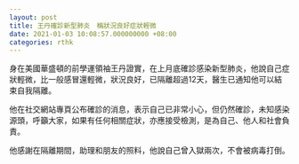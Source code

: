 ```yaml
---
layout: post
title: 王丹確診新型肺炎　稱狀況良好症狀輕微
date: 2021-01-03 10:08:57.000000000 +08:00
categories: rthk
---
```


身在美國華盛頓的前學運領袖王丹證實，在上月底確診感染新型肺炎，他說自己症狀輕微，比一般感冒還輕微，狀況良好，已隔離超過12天，醫生已通知他可以結束自我隔離。

他在社交網站專頁公布確診的消息，表示自己已非常小心，但仍然確診，未知感染源頭，呼籲大家，如果有任何相關症狀，亦應接受檢測，是為自己、他人和社會負責。

他感謝在隔離期間，助理和朋友的照料，他說自己曾入獄兩次，不會被病毒打倒。
